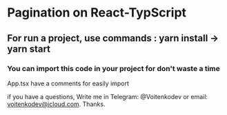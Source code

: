 # Pagination on React-TypScript

## For run a project, use commands : yarn install -> yarn start

### You can import this code in your project for don't waste a time

App.tsx have a comments for easily import

if you have a questions, Write me in Telegram: @Voitenkodev or email: voitenkodev@icloud.com. Thanks.